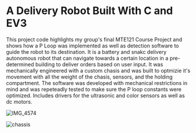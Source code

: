 # A Delivery Robot Built With C and EV3


This project code highlights my group's final MTE121 Course Project and shows how a P Loop was implemented as well as detection software to guide the robot to its destination. It is a battery and snakc delivery autonomous robot that can navigate towards a certain location in a pre-determined building to deliver orders based on user input. It was mechanically engineered with a custom chasis and was built to optmizie it's movement with all the weight of the chasis, sensors, and the holding compartment. The software was developed with mechanical restrictions in mind and was repeteadly tested to make sure the P loop constants were optimized. Includes drivers for the ultrasonic and color sensors as well as dc motors.

![IMG_4574](https://github.com/aarushjain355/ROBOTC_Project/assets/36598074/177eb5b3-2a73-4c8e-ad5b-db3448403cb1)

![chassis](https://github.com/aarushjain355/ROBOTC_Project/assets/36598074/8763a78c-ebd1-44c0-a768-fbec12402577)
